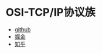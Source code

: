 # OSI-TCP/IP协议族
- [github](https://github.com/JX-Zhuang/architect/tree/master/network)
- [掘金](https://juejin.im/post/5a7ec6886fb9a063475f78ab)
- [知乎](https://zhuanlan.zhihu.com/p/33748487)
